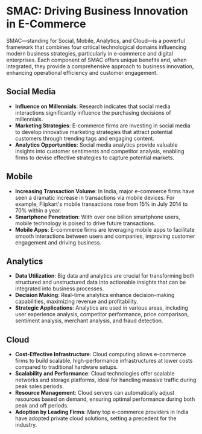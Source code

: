 # SMAC: Driving Business Innovation in E-Commerce


SMAC—standing for Social, Mobile, Analytics, and Cloud—is a powerful framework that combines four critical technological domains influencing modern business strategies, particularly in e-commerce and digital enterprises. Each component of SMAC offers unique benefits and, when integrated, they provide a comprehensive approach to business innovation, enhancing operational efficiency and customer engagement.
## Social Media

- **Influence on Millennials**: Research indicates that social media interactions significantly influence the purchasing decisions of millennials.
- **Marketing Strategies**: E-commerce firms are investing in social media to develop innovative marketing strategies that attract potential customers through trending tags and engaging content.
- **Analytics Opportunities**: Social media analytics provide valuable insights into customer sentiments and competitor analysis, enabling firms to devise effective strategies to capture potential markets.

## Mobile

- **Increasing Transaction Volume**: In India, major e-commerce firms have seen a dramatic increase in transactions via mobile devices. For example, Flipkart's mobile transactions rose from 15% in July 2014 to 70% within a year.
- **Smartphone Penetration**: With over one billion smartphone users, mobile technology is poised to drive future transactions.
- **Mobile Apps**: E-commerce firms are leveraging mobile apps to facilitate smooth interactions between users and companies, improving customer engagement and driving business.

## Analytics

- **Data Utilization**: Big data and analytics are crucial for transforming both structured and unstructured data into actionable insights that can be integrated into business processes.
- **Decision Making**: Real-time analytics enhance decision-making capabilities, maximizing revenue and profitability.
- **Strategic Applications**: Analytics are used in various areas, including user experience analysis, competitor performance, price comparison, sentiment analysis, merchant analysis, and fraud detection.

## Cloud

- **Cost-Effective Infrastructure**: Cloud computing allows e-commerce firms to build scalable, high-performance infrastructures at lower costs compared to traditional hardware setups.
- **Scalability and Performance**: Cloud technologies offer scalable networks and storage platforms, ideal for handling massive traffic during peak sales periods.
- **Resource Management**: Cloud servers can automatically adjust resources based on demand, ensuring optimal performance during both peak and off periods.
- **Adoption by Leading Firms**: Many top e-commerce providers in India have adopted private cloud solutions, setting a precedent for the industry.

